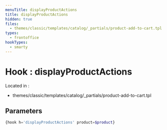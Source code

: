 ```yaml
---
menuTitle: displayProductActions
title: displayProductActions
hidden: true
files:
  - themes/classic/templates/catalog/_partials/product-add-to-cart.tpl
types:
  - frontoffice
hookTypes:
  - smarty
---
```


# Hook : displayProductActions

Located in :

  - themes/classic/templates/catalog/_partials/product-add-to-cart.tpl

## Parameters

```php
{hook h='displayProductActions' product=$product}
```